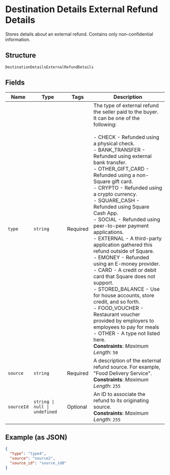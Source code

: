 <!-- Optimized: 2025-10-06 -->
<!-- RPM: 1.6.2.1.1.6.2.1_destination-details-external-refund-details_20251006 -->
<!-- Session: E2E RPM DNA Application -->
<!-- AOM: RND (Reggie & Dro) -->
<!-- COI: TECHNOLOGY -->
<!-- RPM: HIGH -->
<!-- ACTION: BUILD -->


# Destination Details External Refund Details

Stores details about an external refund. Contains only non-confidential information.

## Structure

`DestinationDetailsExternalRefundDetails`

## Fields

| Name | Type | Tags | Description |
|  --- | --- | --- | --- |
| `type` | `string` | Required | The type of external refund the seller paid to the buyer. It can be one of the<br>following:<br><br>- CHECK - Refunded using a physical check.<br>- BANK_TRANSFER - Refunded using external bank transfer.<br>- OTHER\_GIFT\_CARD - Refunded using a non-Square gift card.<br>- CRYPTO - Refunded using a crypto currency.<br>- SQUARE_CASH - Refunded using Square Cash App.<br>- SOCIAL - Refunded using peer-to-peer payment applications.<br>- EXTERNAL - A third-party application gathered this refund outside of Square.<br>- EMONEY - Refunded using an E-money provider.<br>- CARD - A credit or debit card that Square does not support.<br>- STORED_BALANCE - Use for house accounts, store credit, and so forth.<br>- FOOD_VOUCHER - Restaurant voucher provided by employers to employees to pay for meals<br>- OTHER - A type not listed here.<br>**Constraints**: *Maximum Length*: `50` |
| `source` | `string` | Required | A description of the external refund source. For example,<br>"Food Delivery Service".<br>**Constraints**: *Maximum Length*: `255` |
| `sourceId` | `string \| null \| undefined` | Optional | An ID to associate the refund to its originating source.<br>**Constraints**: *Maximum Length*: `255` |

## Example (as JSON)

```json
{
  "type": "type4",
  "source": "source2",
  "source_id": "source_id0"
}
```

